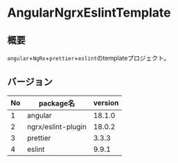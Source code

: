 # AngularNgrxEslintTemplate

## 概要
`angular`+`NgRx`+`prettier`+`eslint`のtemplateプロジェクト。

## バージョン

| No | package名           | version |
|----|--------------------|---------|
| 1  | angular            | 18.1.0  |
| 2  | ngrx/eslint-plugin | 18.0.2  |
| 3  | prettier           | 3.3.3   |
| 4  | eslint             | 9.9.1   |
